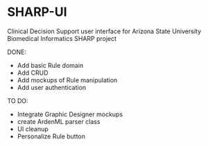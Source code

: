 SHARP-UI
========

Clinical Decision Support user interface for Arizona State University Biomedical Informatics SHARP project

DONE:
- Add basic Rule domain
- Add CRUD
- Add mockups of Rule manipulation
- Add user authentication

TO DO:
- Integrate Graphic Designer mockups
- create ArdenML parser class
- UI cleanup
- Personalize Rule button